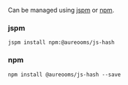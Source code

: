 Can be managed using
[jspm](http://jspm.io)
or [npm](https://github.com/npm/npm).

### jspm
```terminal
jspm install npm:@aureooms/js-hash
```

### npm
```terminal
npm install @aureooms/js-hash --save
```
